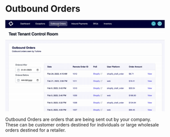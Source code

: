 # Outbound Orders

![Outbound Orders GIF](../../static/img/outbound-orders.gif)

Outbound Orders are orders that are being sent out by your company. These can be customer orders destined for individuals or large wholesale orders destined for a retailer.